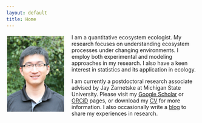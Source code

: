 ```yaml
---
layout: default
title: Home
---
```

<p><img align="left" src="/files/song_potrait.jpg" width="150" style="margin:5px 20px 2px 2px;"/>

I am a quantitative ecosystem ecologist. My research focuses on understanding ecosystem processes under changing environments. I employ both experimental and modeling approaches in my research. I also have a keen interest in statistics and its application in ecology.</p>

I am currently a postdoctoral research associate advised by Jay Zarnetske at Michigan State University. Please visit my <a href="https://scholar.google.com/citations?user=farbSBEAAAAJ&hl=en">Google Scholar</a> or <a href="https://orcid.org/0000-0001-8225-4490">ORCiD</a> pages, or download my <a href="/files/CV_Song.pdf">CV</a> for more information. I also occasionally write a <a href="http://songchao1986.wordpress.com">blog</a> to share my experiences in research.
<br clear="left"/>
